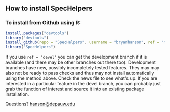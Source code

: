 
## How to install SpecHelpers

### To install from Github using R:

````r
install.packages("devtools")
library("devtools")
install_github(repo = "SpecHelpers", username = "bryanhanson", ref = "master")
library("SpecHelpers")
````
If you use `ref = "devel"` you can get the development branch if it is available (and there may be other branches out there too).  Development branches have new, possibly incompletely tested features.  They may may also not be ready to pass checks and thus may not install automatically using the method above.  Check the news file to see what's up.  If you are interested in a particular feature in the devel branch, you can probably just grab the function of interest and source it into an existing package installation.

Questions?  hanson@depauw.edu
